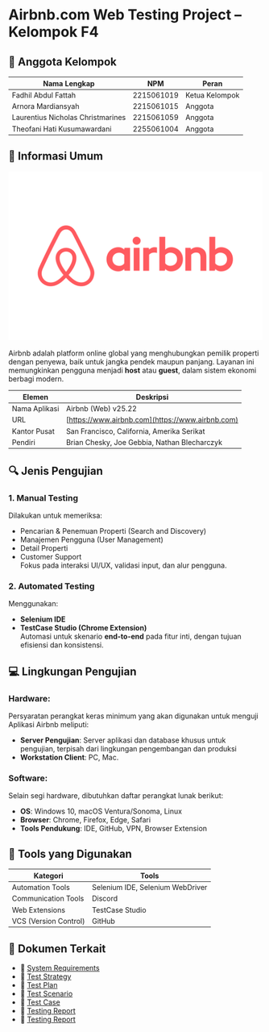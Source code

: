 # Airbnb.com Web Testing Project – Kelompok F4

## 👥 Anggota Kelompok

| Nama Lengkap                         | NPM          | Peran         |
|-------------------------------------|--------------|----------------|
| Fadhil Abdul Fattah                 | 2215061019   | Ketua Kelompok |
| Arnora Mardiansyah                  | 2215061015   | Anggota        |
| Laurentius Nicholas Christmarines  | 2215061059   | Anggota        |
| Theofani Hati Kusumawardani        | 2255061004   | Anggota        |


## 🏢 Informasi Umum
![Airbnb Logo](./img/airbnblogo.png)

Airbnb adalah platform online global yang menghubungkan pemilik properti dengan penyewa, baik untuk jangka pendek maupun panjang. Layanan ini memungkinkan pengguna menjadi **host** atau **guest**, dalam sistem ekonomi berbagi modern.

| Elemen        | Deskripsi                                          |
|---------------|----------------------------------------------------|
| Nama Aplikasi | Airbnb (Web) v25.22                                |
| URL           | [https://www.airbnb.com](https://www.airbnb.com)  |
| Kantor Pusat  | San Francisco, California, Amerika Serikat         |
| Pendiri       | Brian Chesky, Joe Gebbia, Nathan Blecharczyk       |

## 🔍 Jenis Pengujian
### 1. Manual Testing
Dilakukan untuk memeriksa:
- Pencarian & Penemuan Properti (Search and Discovery)
- Manajemen Pengguna (User Management)
- Detail Properti
- Customer Support  
Fokus pada interaksi UI/UX, validasi input, dan alur pengguna.

### 2. Automated Testing
Menggunakan:
- **Selenium IDE**
- **TestCase Studio (Chrome Extension)**  
Automasi untuk skenario **end-to-end** pada fitur inti, dengan tujuan efisiensi dan konsistensi.

## 💻 Lingkungan Pengujian
### Hardware:
Persyaratan perangkat keras minimum yang akan digunakan untuk menguji Aplikasi Airbnb meliputi:
- **Server Pengujian**: Server aplikasi dan database khusus untuk pengujian, terpisah dari lingkungan pengembangan dan produksi
- **Workstation Client**: PC, Mac.

### Software:
Selain segi hardware, dibutuhkan daftar perangkat lunak berikut: 
- **OS**: Windows 10, macOS Ventura/Sonoma, Linux
- **Browser**: Chrome, Firefox, Edge, Safari
- **Tools Pendukung**: IDE, GitHub, VPN, Browser Extension

## 🧰 Tools yang Digunakan
| Kategori            | Tools                                   |
|---------------------|-----------------------------------------|
| Automation Tools    | Selenium IDE, Selenium WebDriver        |
| Communication Tools | Discord                                  |
| Web Extensions      | TestCase Studio                         |
| VCS (Version Control)| GitHub                                  |

## 📎 Dokumen Terkait

- 📄 [System Requirements](./System%20Requirement/kebutuhan-aplikasi-airbnb.md)
- 📄 [Test Strategy](./Test%20Strategy/test-strategy-airbnb.docx.pdf)
- 📄 [Test Plan](./Test%20Plan/Test%20Plan%20airbnb.pdf)
- 📄 [Test Scenario](./Test%20Scenario/test-scenario-airbnb.docx.pdf)
- 📄 [Test Case](./Test%20Case/test-case-airbnb.docx.pdf)
- 📄 [Testing Report](/Testing%20Report/testing-report-airbnb.docx.pdf)
- 📄 [Testing Report](https://www.youtube.com/watch?v=O40qEdOrvjI&feature=youtu.be)
